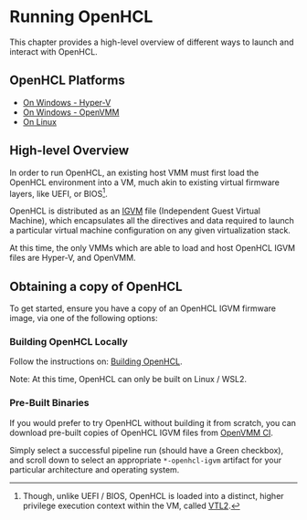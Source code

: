 # Running OpenHCL

This chapter provides a high-level overview of different ways to launch and
interact with OpenHCL.

## OpenHCL Platforms

- [On Windows - Hyper-V](./run/hyperv.md)
- [On Windows - OpenVMM](./run/openvmm.md)
- [On Linux](./run/openvmm_linux.md)

## High-level Overview

In order to run OpenHCL, an existing host VMM must first load the OpenHCL
environment into a VM, much akin to existing virtual firmware layers, like UEFI,
or BIOS[^vtls].

OpenHCL is distributed as an [IGVM] file (Independent Guest Virtual Machine),
which encapsulates all the directives and data required to launch a particular
virtual machine configuration on any given virtualization stack.

At this time, the only VMMs which are able to load and host OpenHCL IGVM files
are Hyper-V, and OpenVMM.

## Obtaining a copy of OpenHCL

To get started, ensure you have a copy of an OpenHCL IGVM firmware image, via
one of the following options:

### Building OpenHCL Locally

Follow the instructions on: [Building OpenHCL](../../dev_guide/getting_started/build_openhcl.md).

Note: At this time, OpenHCL can only be built on Linux / WSL2.

### Pre-Built Binaries

If you would prefer to try OpenHCL without building it from scratch, you can
download pre-built copies of OpenHCL IGVM files from
[OpenVMM CI](https://github.com/microsoft/openvmm/actions/workflows/openvmm-ci.yaml).

Simply select a successful pipeline run (should have a Green checkbox), and
scroll down to select an appropriate `*-openhcl-igvm` artifact for your
particular architecture and operating system.

[IGVM]: https://github.com/microsoft/igvm

[^vtls]: Though, unlike UEFI / BIOS, OpenHCL is loaded into a distinct, higher
    privilege execution context within the VM, called
    [VTL2](../../reference/architecture/openhcl.md#vtls).
